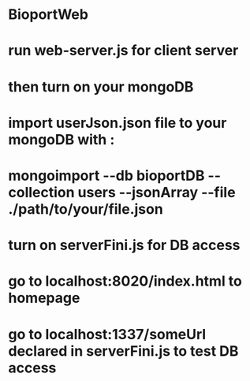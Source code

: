 # BioportWeb
# run web-server.js for client server
# then turn on your mongoDB 
# import userJson.json file to your mongoDB with :
# mongoimport --db bioportDB --collection users --jsonArray --file ./path/to/your/file.json
# turn on serverFini.js for DB access
# go to localhost:8020/index.html to homepage
# go to localhost:1337/someUrl declared in serverFini.js to test DB access
